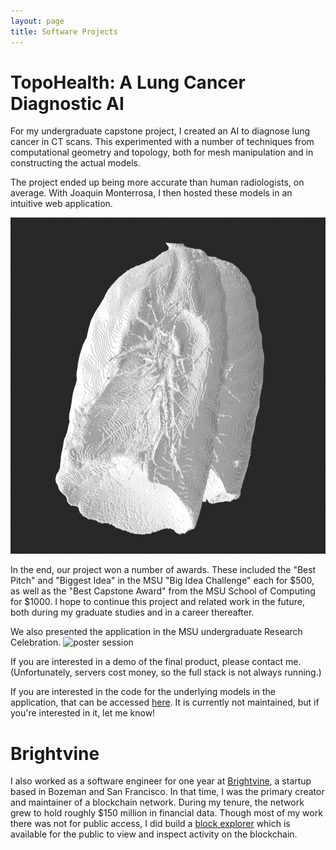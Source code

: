 ```yaml
---
layout: page
title: Software Projects
---
```


# TopoHealth: A Lung Cancer Diagnostic AI

For my undergraduate capstone project, I created an AI to diagnose lung cancer in CT 
scans. This experimented with a number of techniques from computational geometry and 
topology, both for mesh manipulation and in constructing the actual models. 

The project ended 
up being more accurate than human radiologists, on average. With 
Joaquin Monterrosa, I then hosted these models in an intuitive web application.

![lung](./assets/images/lung.png)

In the end, our project won a number of awards. These included
the "Best Pitch" and "Biggest Idea" in the MSU "Big Idea Challenge" each for
$500,
as well as the "Best Capstone Award" from the MSU School of Computing for $1000.
I hope to continue this project and 
related work in the future, both during my graduate studies and in a career 
thereafter.

We also presented the application in the MSU undergraduate Research Celebration.
![poster session](./assets/thposter.png) 

If you are interested in a demo of the final product, please contact me. 
(Unfortunately, servers cost money, so the full stack is not always running.) 

If you are interested in the code for the underlying models in the application,
that can be accessed [here](https://github.com/benholmgren/topo-health-models). It is 
currently not maintained, but if you're interested 
in it, let me know!



# Brightvine

I also worked as a software engineer for one year at 
[Brightvine](https://www.brightvine.com/), a startup based in 
Bozeman and San Francisco. In that time, I was the primary creator and maintainer of 
a blockchain network. During my tenure, the network grew to hold roughly
$150 million in financial data. Though most of my work there
was not for public access, I did build a 
[block explorer](https://explorer.brightvine.com/) which is available
for the public to view and inspect activity on the blockchain.
